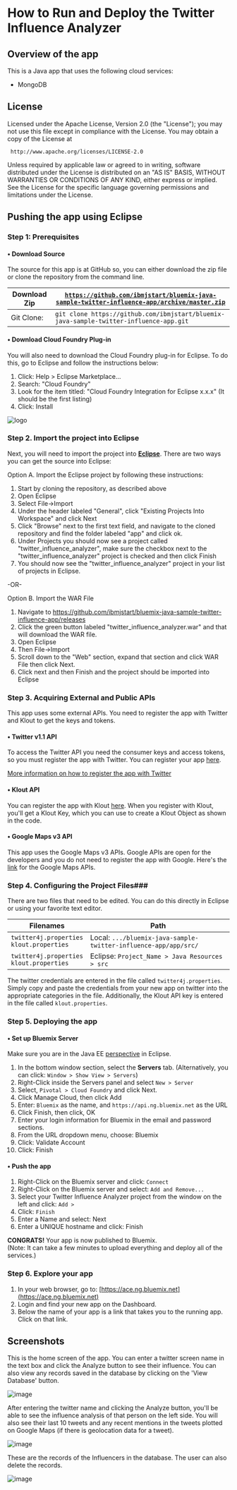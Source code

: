 # How to Run and Deploy the Twitter Influence Analyzer #

## Overview of the app ##

This is a Java app that uses the following cloud services:

-   MongoDB

## License ##
Licensed under the Apache License, Version 2.0 (the "License"); you may not use this file except in compliance with the License. You may obtain a copy of the License at

     http://www.apache.org/licenses/LICENSE-2.0

Unless required by applicable law or agreed to in writing, software distributed under the License is distributed on an "AS IS" BASIS, WITHOUT WARRANTIES OR CONDITIONS OF ANY KIND, either express or implied. See the License for the specific language governing permissions and limitations under the License.
        
## Pushing the app using Eclipse ##

### Step 1: Prerequisites ###

#### • Download Source ####

The source for this app is at GitHub so, you can either download the zip file or clone the repository from the command line.

| Download Zip | [`https://github.com/ibmjstart/bluemix-java-sample-twitter-influence-app/archive/master.zip`](https://github.com/ibmjstart/bluemix-java-sample-twitter-influence-app/archive/master.zip) |
|-----------|----------------------------------------------------------------------------------------|
| Git Clone:| `git clone https://github.com/ibmjstart/bluemix-java-sample-twitter-influence-app.git` |

#### • Download Cloud Foundry Plug-in ####

You will also need to download the Cloud Foundry plug-in for Eclipse.  To do this, go to Eclipse and follow the instructions below:

  1. Click: Help > Eclipse Marketplace...
  2. Search: "Cloud Foundry"
  3. Look for the item titled: "Cloud Foundry Integration for Eclipse x.x.x" (It should be the first listing)
  4. Click: Install
    
![logo](http://docs.cloudfoundry.com/images/sts/eclipse-marketplace.png)

### Step 2. Import the project into Eclipse ###
		
Next, you will need to import the project into [**Eclipse**](https://www.eclipse.org/downloads/).  There are two ways you can get the source into Eclipse:

Option A. Import the Eclipse project by following these instructions:
  1. Start by cloning the repository, as described above
  2. Open Eclipse
  3. Select File->Import
  4. Under the header labeled "General", click "Existing Projects Into Workspace" and click Next
  5. Click "Browse" next to the first text field, and navigate to the cloned repository and find the folder labeled "app" and click ok.
  6. Under Projects you should now see a project called "twitter_influence_analyzer", make sure the checkbox next to the "twitter_influence_analyzer" project is checked and then click Finish
  7. You should now see the "twitter_influence_analyzer" project in your list of projects in Eclipse.

 -OR-
 
Option B. Import the WAR File
  1. Navigate to https://github.com/ibmjstart/bluemix-java-sample-twitter-influence-app/releases
  2. Click the green button labeled "twitter_influence_analyzer.war" and that will download the WAR file.
  3. Open Eclipse
  4. Then File->Import
  5. Scroll down to the "Web" section, expand that section and click WAR File then click Next.
  6. Click next and then Finish and the project should be imported into Eclipse

### Step 3. Acquiring External and Public APIs ###

This app uses some external APIs. You need to register the app with Twitter and Klout to get the keys and tokens.

#### • Twitter v1.1 API ####

To access the Twitter API you need the consumer keys and access tokens, so you must register the app with Twitter. You can register your app [here](https://dev.twitter.com/).

[More information on how to register the app with Twitter](registerTwitter.md)

#### • Klout API ####

You can register the app with Klout [here](http://developer.klout.com/member/). When you register with Klout, you'll get a Klout Key, which you can use to create a Klout Object as shown in the code.

#### • Google Maps v3 API ####

This app uses the Google Maps v3 APIs. Google APIs are open for the developers and you do not need to register the app with Google. Here's the [link](https://developers.google.com/maps/documentation/javascript/tutorial) for the Google Maps APIs.


### Step 4. Configuring the Project Files###

There are two files that need to be edited.  You can do this directly in Eclipse or using your favorite text editor.

|                    Filenames                 |                              Path                               |
|----------------------------------------------|-----------------------------------------------------------------|
| `twitter4j.properties`<br>`klout.properties` | Local: `.../bluemix-java-sample-twitter-influence-app/app/src/` |
| `twitter4j.properties`<br>`klout.properties` | Eclipse: `Project_Name > Java Resources > src`                  |            

The twitter credentials are entered in the file called `twitter4j.properties`. Simply copy and paste the credentials from your new app on twitter into the appropriate categories in the file. Additionally, the Klout API key is entered in the file called `klout.properties`.

### Step 5. Deploying the app ###

#### • Set up Bluemix Server ####

Make sure you are in the Java EE [perspective](http://help.eclipse.org/juno/index.jsp?topic=%2Forg.eclipse.platform.doc.user%2Fconcepts%2Fconcepts-4.htm) in Eclipse.  

  1. In the bottom window section, select the **Servers** tab.  (Alternatively, you can click: `Window > Show View > Servers`)
  2. Right-Click inside the Servers panel and select `New > Server`
  3. Select, `Pivotal > Cloud Foundry` and click Next.
  4. Click Manage Cloud, then click Add
  5. Enter: `Bluemix` as the name, and `https://api.ng.bluemix.net` as the URL
  6. Click Finish, then click, OK
  7. Enter your login information for Bluemix in the email and password sections.
  8. From the URL dropdown menu, choose: Bluemix
  9. Click: Validate Account
  10. Click: Finish

#### • Push the app ####
  1. Right-Click on the Bluemix server and click: `Connect`
  2. Right-Click on the Bluemix server and select: `Add and Remove...`
  3. Select your Twitter Influence Analyzer project from the window on the left and click: `Add >`
  4. Click: `Finish`
  5. Enter a Name and select: Next
  6. Enter a UNIQUE hostname and click: Finish

**CONGRATS!**  Your app is now published to Bluemix.  
(Note: It can take a few minutes to upload everything and deploy all of the services.)

### Step 6. Explore your app ####

  1. In your web browser, go to: [https://ace.ng.bluemix.net](https://ace.ng.bluemix.net)
  2. Login and find your new app on the Dashboard.
  3. Below the name of your app is a link that takes you to the running app.  Click on that link.

## Screenshots ##

This is the home screen of the app. You can enter a twitter screen name in the text box and click the Analyze button to see their influence. You can also view any records saved in the database by clicking on the 'View Database' button.

![image](images/home.png)

After entering the twitter name and clicking the Analyze button, you'll be able to see the influence analysis of that person on the left side. You will also see their last 10 tweets and any recent mentions in the tweets plotted on Google Maps (if there is geolocation data for a tweet).

![image](images/results.png)

These are the records of the Influencers in the database. The user can also delete the records.

![image](images/saved_records.png)
